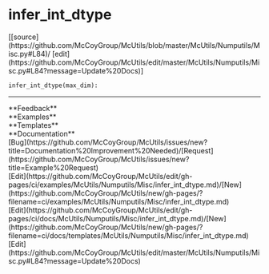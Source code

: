 # <a id="McUtils.Numputils.Misc.infer_int_dtype">infer_int_dtype</a>
<div class="docs-source-link" markdown="1">
[[source](https://github.com/McCoyGroup/McUtils/blob/master/McUtils/Numputils/Misc.py#L84)/
[edit](https://github.com/McCoyGroup/McUtils/edit/master/McUtils/Numputils/Misc.py#L84?message=Update%20Docs)]
</div>

```python
infer_int_dtype(max_dim): 
```













---


<div markdown="1" class="text-secondary">
<div class="container">
  <div class="row">
   <div class="col" markdown="1">
**Feedback**   
</div>
   <div class="col" markdown="1">
**Examples**   
</div>
   <div class="col" markdown="1">
**Templates**   
</div>
   <div class="col" markdown="1">
**Documentation**   
</div>
   <div class="col" markdown="1">
   
</div>
   <div class="col" markdown="1">
   
</div>
   <div class="col" markdown="1">
   
</div>
</div>
  <div class="row">
   <div class="col" markdown="1">
[Bug](https://github.com/McCoyGroup/McUtils/issues/new?title=Documentation%20Improvement%20Needed)/[Request](https://github.com/McCoyGroup/McUtils/issues/new?title=Example%20Request)   
</div>
   <div class="col" markdown="1">
[Edit](https://github.com/McCoyGroup/McUtils/edit/gh-pages/ci/examples/McUtils/Numputils/Misc/infer_int_dtype.md)/[New](https://github.com/McCoyGroup/McUtils/new/gh-pages/?filename=ci/examples/McUtils/Numputils/Misc/infer_int_dtype.md)   
</div>
   <div class="col" markdown="1">
[Edit](https://github.com/McCoyGroup/McUtils/edit/gh-pages/ci/docs/McUtils/Numputils/Misc/infer_int_dtype.md)/[New](https://github.com/McCoyGroup/McUtils/new/gh-pages/?filename=ci/docs/templates/McUtils/Numputils/Misc/infer_int_dtype.md)   
</div>
   <div class="col" markdown="1">
[Edit](https://github.com/McCoyGroup/McUtils/edit/master/McUtils/Numputils/Misc.py#L84?message=Update%20Docs)   
</div>
   <div class="col" markdown="1">
   
</div>
   <div class="col" markdown="1">
   
</div>
   <div class="col" markdown="1">
   
</div>
</div>
</div>
</div>